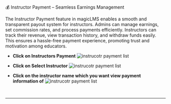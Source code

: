 
💰 Instructor Payment – Seamless Earnings Management

The Instructor Payment feature in magicLMS enables a smooth and transparent payout system for instructors. Admins can manage earnings, set commission rates, and process payments efficiently. Instructors can track their revenue, view transaction history, and withdraw funds easily. This ensures a hassle-free payment experience, promoting trust and motivation among educators.

- **Click on Instructors Payment**
![instrucotr payment list](https://cdn.imjol.com/MagicLMS/Docs/instructor%20payment/Step1.png)


- **Click on Select Instructor**
![instrucotr payment list](https://cdn.imjol.com/MagicLMS/Docs/instructor%20payment/Step2.png)


- **Click on the instructor name which you want view payment information of**
![instrucotr payment list](https://cdn.imjol.com/MagicLMS/Docs/instructor%20payment/Step3.png)

<br/>

***
